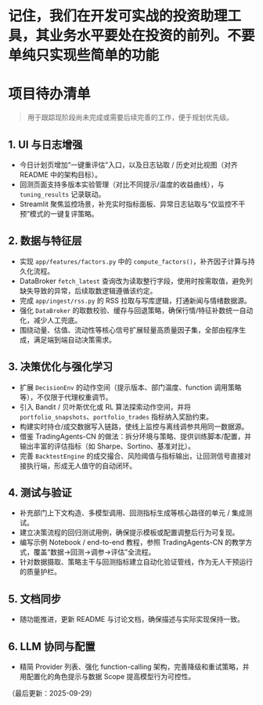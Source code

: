 # 记住，我们在开发可实战的投资助理工具，其业务水平要处在投资的前列。不要单纯只实现些简单的功能



# 项目待办清单

> 用于跟踪现阶段尚未完成或需要后续完善的工作，便于规划优先级。

## 1. UI 与日志增强
- 今日计划页增加“一键重评估”入口，以及日志钻取 / 历史对比视图（对齐 README 中的架构目标）。
- 回测页面支持多版本实验管理（对比不同提示/温度的收益曲线），与 `tuning_results` 记录联动。
- Streamlit 聚焦监控场景，补充实时指标面板、异常日志钻取与“仅监控不干预”模式的一键复评策略。

## 2. 数据与特征层
- 实现 `app/features/factors.py` 中的 `compute_factors()`，补齐因子计算与持久化流程。
- DataBroker `fetch_latest` 查询改为读取整行字段，使用时按需取值，避免列缺失导致的异常，后续取数逻辑遵循该约定。
- 完成 `app/ingest/rss.py` 的 RSS 拉取与写库逻辑，打通新闻与情绪数据源。
- 强化 `DataBroker` 的取数校验、缓存与回退策略，确保行情/特征补数统一自动化，减少人工兜底。
- 围绕动量、估值、流动性等核心信号扩展轻量高质量因子集，全部由程序生成，满足端到端自动决策需求。

## 3. 决策优化与强化学习
- 扩展 `DecisionEnv` 的动作空间（提示版本、部门温度、function 调用策略等），不仅限于代理权重调节。
- 引入 Bandit / 贝叶斯优化或 RL 算法探索动作空间，并将 `portfolio_snapshots`、`portfolio_trades` 指标纳入奖励约束。
- 构建实时持仓/成交数据写入链路，使线上监控与离线调参共用同一数据源。
- 借鉴 TradingAgents-CN 的做法：拆分环境与策略、提供训练脚本/配置，并输出丰富的评估指标（如 Sharpe、Sortino、基准对比）。
- 完善 `BacktestEngine` 的成交撮合、风险阈值与指标输出，让回测信号直接对接执行端，形成无人值守的自动闭环。

## 4. 测试与验证
- 补充部门上下文构造、多模型调用、回测指标生成等核心路径的单元 / 集成测试。
- 建立决策流程的回归测试用例，确保提示模板或配置调整后行为可复现。
- 编写示例 Notebook / end-to-end 教程，参照 TradingAgents-CN 的教学方式，覆盖“数据→回测→调参→评估”全流程。
- 针对数据摄取、策略主干与回测指标建立自动化验证管线，作为无人干预运行的质量护栏。

## 5. 文档同步
- 随功能推进，更新 README 与讨论文档，确保描述与实际实现保持一致。

## 6. LLM 协同与配置
- 精简 Provider 列表、强化 function-calling 架构，完善降级和重试策略，并用配置化的角色提示与数据 Scope 提高模型行为可控性。

（最后更新：2025-09-29）
